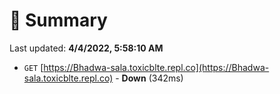 # 📖 Summary
Last updated: **4/4/2022, 5:58:10 AM**

- `GET` [https://Bhadwa-sala.toxicblte.repl.co](https://Bhadwa-sala.toxicblte.repl.co) - **Down** (342ms)
